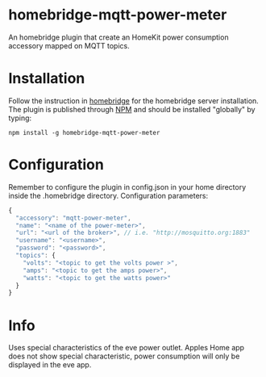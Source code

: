 # homebridge-mqtt-power-meter
An homebridge plugin that create an HomeKit power consumption accessory mapped on MQTT topics.

# Installation
Follow the instruction in [homebridge](https://www.npmjs.com/package/homebridge) for the homebridge server installation.
The plugin is published through [NPM](https://www.npmjs.com/package/homebridge-mqtt-power-meter) and should be installed "globally" by typing:

    npm install -g homebridge-mqtt-power-meter

# Configuration
Remember to configure the plugin in config.json in your home directory inside the .homebridge directory. Configuration parameters:
```javascript
{
  "accessory": "mqtt-power-meter",
  "name": "<name of the power-meter>",
  "url": "<url of the broker>", // i.e. "http://mosquitto.org:1883"
  "username": "<username>",
  "password": "<password>",
  "topics": {
    "volts": "<topic to get the volts power >",
    "amps": "<topic to get the amps power>",
    "watts": "<topic to get the watts power>"
  }
}
```

# Info
Uses special characteristics of the eve power outlet. Apples Home app does not show special characteristic, power consumption
will only be displayed in the eve app.

